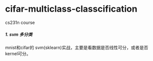 # cifar-multiclass-classcification
cs231n course

##### 1. svm 多分类

mnist和cifar的 svm(sklearn)实战，主要是看数据是否线性可分，或者是否kernel可分。
